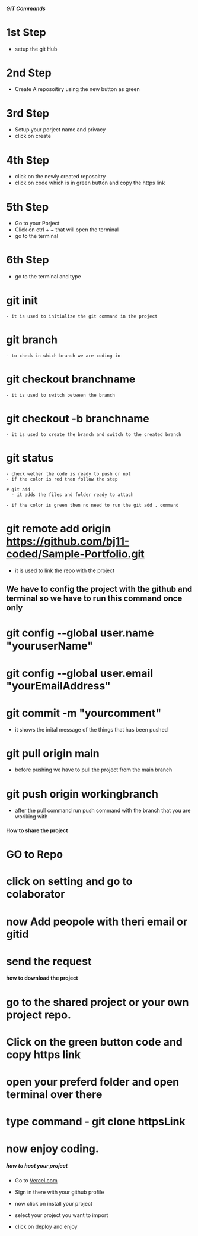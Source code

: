 #####                GIT Commands

# 1st Step 
 - setup the git Hub

# 2nd Step 
 - Create A reposoitiry using the new button as green

# 3rd Step 
 - Setup your porject name and privacy 
 - click on create

# 4th Step
  - click on the newly created reposoitry
  - click on code which is in green button and copy the https link


# 5th Step 
  - Go to your Porject 
  - Click on ctrl + ~ that will open the terminal 
  - go to the terminal 

# 6th Step
  - go to the terminal and type

  # git init   
    - it is used to initialize the git command in the project

  # git branch 
    - to check in which branch we are coding in

  # git checkout branchname
    - it is used to switch between the branch

  # git checkout -b branchname
    - it is used to create the branch and switch to the created branch 

  # git status
    - check wether the code is ready to push or not 
    - if the color is red then follow the step 

    # git add .
      - it adds the files and folder ready to attach 

    - if the color is green then no need to run the git add . command

  # git remote add origin https://github.com/bj11-coded/Sample-Portfolio.git
   - it is used to link the repo with the project

## We have to config the project with the github and terminal so we have to run this command once only 

   # git config --global user.name "youruserName"
   # git config --global user.email "yourEmailAddress"


   # git commit -m "yourcomment"
   - it shows the inital message of the things that has been pushed

   # git pull origin main 
   - before pushing we have to pull the project from the main branch 

   # git push origin workingbranch 
   - after the pull command run push command with the branch that you are woriking with



#### How to share the project


 # GO to Repo

 # click on setting and go to colaborator

 # now Add peopole with theri email or gitid

 # send the request




 #### how to download the project

 # go to the shared project or your own project repo.

 # Click on the green button code and copy https link

 # open your preferd folder and open terminal over there

 # type command -  git clone httpsLink

 # now enjoy coding.



 ##### how to host your project 


 - Go to [Vercel.com](https://vercel.com/)

 - Sign in there with your github profile

 - now click on install your project

 - select your project you want to import 

 - click on deploy and enjoy 




